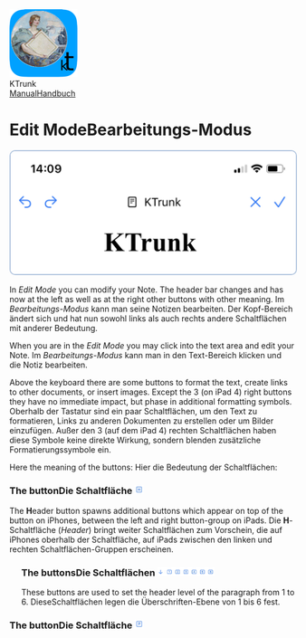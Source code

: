 
<div class="logoRow">
  <div class="logoColumn logoColumnLeft">
    <img src="./../logo120.png">
  </div>
  <div class="logoColumn logoColumnRight">
    <div class="vCentered">
      <div class="logoTitle">KTrunk</div>
      <div class="logoTitle"><a href="./../Manual.html"><span class="en">Manual</span><span class="de">Handbuch</span></a></div>
    </div>
  </div>
</div>


# <span class="en">Edit Mode</span><span class="de">Bearbeitungs-Modus</span>

<img src="EditMode.jpg" style="border: 2px solid #B0C4DE; border-radius: 10px;">

<span class="en">In <i>Edit Mode</i> you can modify your Note. The header bar changes and has now at the left as well as at the right other buttons with other meaning.</span>
<span class="de">Im <i>Bearbeitungs-Modus</i> kann man seine Notizen bearbeiten. Der Kopf-Bereich ändert sich und hat nun sowohl links als auch rechts andere Schaltflächen mit anderer Bedeutung.</span>

<span class="en">When you are in the <i>Edit Mode</i> you may click into the text area and edit your Note.</span>
<span class="de">Im <i>Bearbeitungs-Modus</i> kann man in den Text-Bereich klicken und die Notiz bearbeiten.</span>

<span class="en">Above the keyboard there are some buttons to format the text, create links to other documents, or insert images. Except the 3 (on iPad 4) right buttons they have no immediate impact, but phase in additional formatting symbols.</span>
<span class="de">Oberhalb der Tastatur sind ein paar Schaltflächen, um den Text zu formatieren, Links zu anderen Dokumenten zu erstellen oder um Bilder einzufügen. Außer den 3 (auf dem iPad 4) rechten Schaltflächen haben diese Symbole keine direkte Wirkung, sondern blenden zusätzliche Formatierungssymbole ein.</span>

<span class="en">Here the meaning of the buttons:</span>
<span class="de">Hier die Bedeutung der Schaltflächen:</span>

<h3><span class="en">The button</span><span class="de">Die Schaltfläche</span> <img src="EditButtonH.jpg" height=16 width=16></h3>

<span class="en">The <b>H</b>eader button spawns additional buttons which appear on top of the button on iPhones, between the left and right button-group on iPads.</span>
<span class="de">Die <b>H</b>-Schaltfläche (<i>Header</i>) bringt weiter Schaltflächen zum Vorschein, die auf iPhones oberhalb der Schaltfläche, auf iPads zwischen den linken und rechten Schaltflächen-Gruppen erscheinen.</span>

<div style="margin-left: 1.5em">
<h3><span class="en">The buttons</span><span class="de">Die Schaltflächen</span> <img src="EditButtonHn.jpg" height=16 width=102></h3>

<span class="en">These buttons are used to set the header level of the paragraph from 1 to 6.</span>
<span class="de">DieseSchaltflächen legen die Überschriften-Ebene von 1 bis 6 fest.</span>
</div>

<h3><span class="en">The button</span><span class="de">Die Schaltfläche</span> <img src="EditButtonP.jpg" height=16 width=16></h3>

<span class="en"></span>
<span class="de"></span>

<span class="en"></span>
<span class="de"></span>

<span class="en"></span>
<span class="de"></span>

<span class="en"></span>
<span class="de"></span>


<span class="en"></span>
<span class="de"></span>
